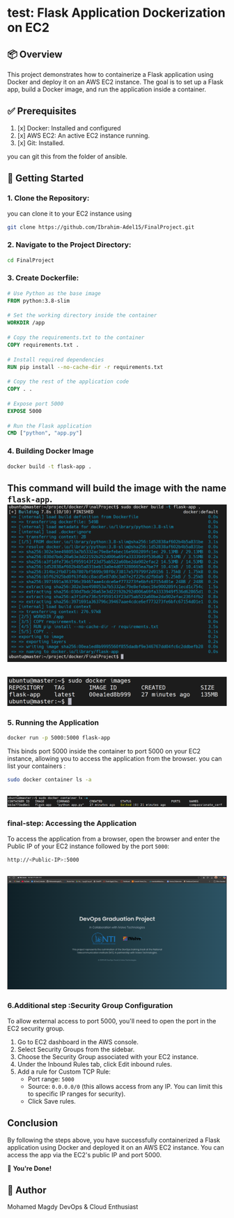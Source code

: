 
# test: Flask Application Dockerization on EC2
## 📦 Overview
This project demonstrates how to containerize a Flask application using Docker and deploy it on an AWS EC2 instance. The goal is to set up a Flask app, build a Docker image, and run the application inside a container.


## ✅ Prerequisites
1. [x] Docker: Installed and configured
2. [x] AWS EC2: An active EC2 instance running.
3. [x] Git: Installed.

you can git this from the folder of ansible.

## 🔹 Getting Started

### 1. Clone the Repository:
you can clone it to your EC2 instance using
```bash
git clone https://github.com/Ibrahim-Adel15/FinalProject.git
```

### 2. Navigate to the Project Directory:
```bash
cd FinalProject
```
### 3. Create Dockerfile:
```Dockerfile
# Use Python as the base image
FROM python:3.8-slim

# Set the working directory inside the container
WORKDIR /app

# Copy the requirements.txt to the container
COPY requirements.txt .

# Install required dependencies
RUN pip install --no-cache-dir -r requirements.txt

# Copy the rest of the application code
COPY . .

# Expose port 5000
EXPOSE 5000

# Run the Flask application
CMD ["python", "app.py"]
```

### 4. Building Docker Image
```bash
docker build -t flask-app .
```
This command will build the image with the name `flask-app`.
![build image](https://github.com/Mohamedmagdy220/-CloudDevOpsProject/blob/main/docker/images/docker%20build.png)
---
![build image](https://github.com/Mohamedmagdy220/-CloudDevOpsProject/blob/main/docker/images/docker%20images.png)
---

### 5. Running the Application
```bash
docker run -p 5000:5000 flask-app
```
This binds port 5000 inside the container to port 5000 on your EC2 instance, allowing you to access the application from the browser.
you can list your containers :
```bash
sudo docker container ls -a
```
![build image](https://github.com/Mohamedmagdy220/-CloudDevOpsProject/blob/main/docker/images/dockcer%20container.png)
---

### final-step: Accessing the Application

To access the application from a browser, open the browser and enter the Public IP of your EC2 instance followed by the port `5000`:

```bash
http://<Public-IP>:5000
```
![access app](https://github.com/Mohamedmagdy220/-CloudDevOpsProject/blob/main/docker/images/test%20container%20.png)
---


### 6.Additional step :Security Group Configuration

To allow external access to port 5000, you'll need to open the port in the EC2 security group.

1. Go to EC2 dashboard in the AWS console.
2. Select Security Groups from the sidebar.
3. Choose the Security Group associated with your EC2 instance.
4. Under the Inbound Rules tab, click Edit inbound rules.
5. Add a rule for Custom TCP Rule:
   - Port range: `5000`
   - Source: `0.0.0.0/0` (this allows access from any IP. You can limit this to specific IP ranges for security).
   - Click Save rules.



## Conclusion
By following the steps above, you have successfully containerized a Flask application using Docker and deployed it on an AWS EC2 instance. You can access the app via the EC2's public IP and port 5000.


🎉 **You're Done!**


## 👤 Author

Mohamed Magdy
DevOps & Cloud Enthusiast


